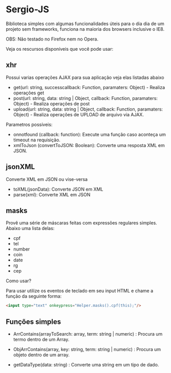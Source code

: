 # Sergio-JS
Biblioteca simples com algumas funcionalidades úteis para o dia dia de um projeto sem frameworks, funciona na maioria dos browsers inclusive o IE8.

OBS: Não testado no Firefox nem no Opera.

Veja os rescursos disponíveis que você pode usar:

## xhr
Possui varias operações AJAX para sua aplicação veja elas listadas abaixo

- get(url: string, successcallback: Function, paramaters: Object) - Realiza operações get
- post(url: string, data: string | Object, callback: Function, paramaters: Object) - Realiza operações de post
- upload(url: string, data: string | Object, callback: Function, paramaters: Object) - Realiza operações de UPLOAD de arquivo via AJAX. 

Parametros possíveis:
- onnotfound (callback: function): Execute uma função caso aconteça um timeout na requisição.
- xmlToJson (convertToJSON: Boolean): Converte uma resposta XML em JSON.

## jsonXML

Converte XML em JSON ou vise-versa

- toXML(jsonData): Converte JSON em XML
- parse(xml): Converte XML em JSON

## masks

Provê uma série de máscaras feitas com expressões regulares simples.
Abaixo uma lista delas:
- cpf
- tel
- number
- coin
- date
- rg
- cep

Como usar?

Para usar utilize os eventos de teclado em seu input HTML e chame a função da seguinte forma:
```html
<input type="text" onkeypress="Helper.masks().cpf(this);"/>
```


## Funções simples

- ArrContains(arrayToSearch: array, term: string | numeric) : Procura um termo dentro de um Array.

- ObjArrContains(array, key: string, term: string | numeric) : Procura um objeto dentro de um array.

- getDataType(data: string) : Converte uma string em um tipo de dado.
